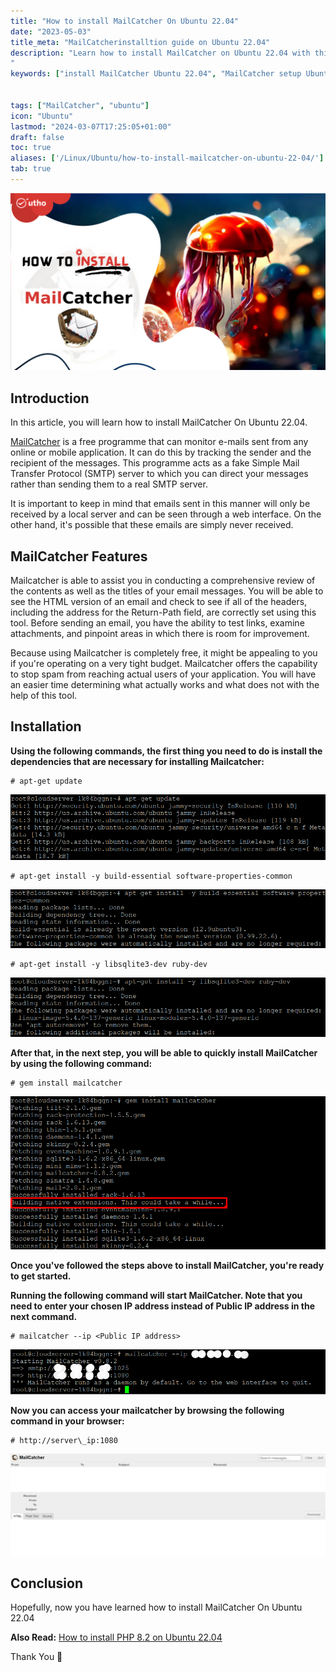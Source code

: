 ```yaml
---
title: "How to install MailCatcher On Ubuntu 22.04"
date: "2023-05-03"
title_meta: "MailCatcherinstalltion guide on Ubuntu 22.04"
description: "Learn how to install MailCatcher on Ubuntu 22.04 with this comprehensive guide. Follow these step-by-step instructions to set up MailCatcher, an email testing and debugging tool, on your Ubuntu 22.04 system for inspecting outgoing emails in a development environment.
"
keywords: ["install MailCatcher Ubuntu 22.04", "MailCatcher setup Ubuntu 22.04", "Ubuntu 22.04 MailCatcher installation guide", "email testing tool Ubuntu", "Ubuntu MailCatcher tutorial", "MailCatcher installation steps Ubuntu", "email debugging Ubuntu", "MailCatcher Ubuntu 22.04 instructions"]


tags: ["MailCatcher", "ubuntu"]
icon: "Ubuntu"
lastmod: "2024-03-07T17:25:05+01:00"
draft: false
toc: true
aliases: ['/Linux/Ubuntu/how-to-install-mailcatcher-on-ubuntu-22-04/']
tab: true
---
```


![How to install MailCatcher On Ubuntu 22.04](images/How-to-install-MailCatcher-On-Ubuntu-22.04-1024x576.png)

## Introduction

In this article, you will learn how to install MailCatcher On Ubuntu 22.04.

[MailCatcher](https://mailcatcher.me/) is a free programme that can monitor e-mails sent from any online or mobile application. It can do this by tracking the sender and the recipient of the messages. This programme acts as a fake Simple Mail Transfer Protocol (SMTP) server to which you can direct your messages rather than sending them to a real SMTP server.

It is important to keep in mind that emails sent in this manner will only be received by a local server and can be seen through a web interface. On the other hand, it's possible that these emails are simply never received.

## MailCatcher Features

Mailcatcher is able to assist you in conducting a comprehensive review of the contents as well as the titles of your email messages. You will be able to see the HTML version of an email and check to see if all of the headers, including the address for the Return-Path field, are correctly set using this tool. Before sending an email, you have the ability to test links, examine attachments, and pinpoint areas in which there is room for improvement.

Because using Mailcatcher is completely free, it might be appealing to you if you're operating on a very tight budget. Mailcatcher offers the capability to stop spam from reaching actual users of your application. You will have an easier time determining what actually works and what does not with the help of this tool.

## Installation

**Using the following commands, the first thing you need to do is install the dependencies that are necessary for installing Mailcatcher:**

```
# apt-get update

```

![How to install MailCatcher On Ubuntu 22.04](images/image-1022.png)

```
# apt-get install -y build-essential software-properties-common

```

![installation](images/image-1023.png)

```
# apt-get install -y libsqlite3-dev ruby-dev

```

![ruby-dev](images/image-1024.png)

**After that, in the next step, you will be able to quickly install MailCatcher by using the following command:**

```
# gem install mailcatcher

```

![How to install MailCatcher On Ubuntu 22.04](images/1-25.png)

**Once you've followed the steps above to install MailCatcher, you're ready to get started.**

**Running the following command will start MailCatcher. Note that you need to enter your chosen IP address instead of Public IP address in the next command.**

```
# mailcatcher --ip <Public IP address>

```

![How to install MailCatcher On Ubuntu 22.04](images/image-1025.png)

**Now you can access your mailcatcher by browsing the following command in your browser:**

```
# http://server\_ip:1080

```

![How to install MailCatcher On Ubuntu 22.04](images/image-1026-1024x330.png)

## Conclusion

Hopefully, now you have learned how to install MailCatcher On Ubuntu 22.04

**Also Read:** [How to install PHP 8.2 on Ubuntu 22.04](https://utho.com/docs/tutorial/how-to-install-php-8-2-on-ubuntu-22-04/)

Thank You 🙂
